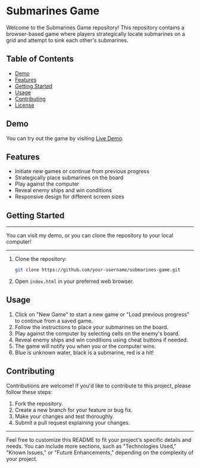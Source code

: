 # Submarines Game

Welcome to the Submarines Game repository! This repository contains a browser-based game where players
strategically locate submarines on a grid and attempt to sink each other's submarines.

## Table of Contents

- [Demo](#demo)
- [Features](#features)
- [Getting Started](#getting-started)
- [Usage](#usage)
- [Contributing](#contributing)
- [License](#license)

## Demo

You can try out the game by visiting [Live Demo](https://almog-submarines.000webhostapp.com/).

## Features

- Initiate new games or continue from previous progress
- Strategically place submarines on the board
- Play against the computer
- Reveal enemy ships and win conditions
- Responsive design for different screen sizes

## Getting Started

---

You can visit my demo, or you can clone the repository to your local computer!

---

1. Clone the repository:

   ```bash
   git clone https://github.com/your-username/submarines-game.git
   ```

2. Open `index.html` in your preferred web browser.

## Usage

1. Click on "New Game" to start a new game or "Load previous progress" to continue from a saved game.
2. Follow the instructions to place your submarines on the board.
3. Play against the computer by selecting cells on the enemy's board.
4. Reveal enemy ships and win conditions using cheat buttons if needed.
5. The game will notify you when you or the computer wins.
6. Blue is unknown water, black is a submarine, red is a hit!

## Contributing

Contributions are welcome! If you'd like to contribute to this project, please follow these steps:

1. Fork the repository.
2. Create a new branch for your feature or bug fix.
3. Make your changes and test thoroughly.
4. Submit a pull request explaining your changes.

---

Feel free to customize this README to fit your project's specific details and needs. You can include more sections, such as "Technologies Used," "Known Issues," or "Future Enhancements," depending on the complexity of your project.

```

```
